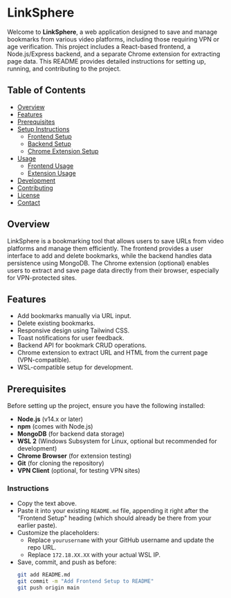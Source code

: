 # LinkSphere

<!-- ![LinkSphere Logo](https://via.placeholder.com/150) Replace with actual logo URL if available -->

Welcome to **LinkSphere**, a web application designed to save and manage bookmarks from various video platforms, including those requiring VPN or age verification. This project includes a React-based frontend, a Node.js/Express backend, and a separate Chrome extension for extracting page data. This README provides detailed instructions for setting up, running, and contributing to the project.

## Table of Contents
- [Overview](#overview)
- [Features](#features)
- [Prerequisites](#prerequisites)
- [Setup Instructions](#setup-instructions)
  - [Frontend Setup](#frontend-setup)
  - [Backend Setup](#backend-setup)
  - [Chrome Extension Setup](#chrome-extension-setup)
- [Usage](#usage)
  - [Frontend Usage](#frontend-usage)
  - [Extension Usage](#extension-usage)
- [Development](#development)
- [Contributing](#contributing)
- [License](#license)
- [Contact](#contact)

## Overview
LinkSphere is a bookmarking tool that allows users to save URLs from video platforms and manage them efficiently. The frontend provides a user interface to add and delete bookmarks, while the backend handles data persistence using MongoDB. The Chrome extension (optional) enables users to extract and save page data directly from their browser, especially for VPN-protected sites.

## Features
- Add bookmarks manually via URL input.
- Delete existing bookmarks.
- Responsive design using Tailwind CSS.
- Toast notifications for user feedback.
- Backend API for bookmark CRUD operations.
- Chrome extension to extract URL and HTML from the current page (VPN-compatible).
- WSL-compatible setup for development.

## Prerequisites
Before setting up the project, ensure you have the following installed:
- **Node.js** (v14.x or later)
- **npm** (comes with Node.js)
- **MongoDB** (for backend data storage)
- **WSL 2** (Windows Subsystem for Linux, optional but recommended for development)
- **Chrome Browser** (for extension testing)
- **Git** (for cloning the repository)
- **VPN Client** (optional, for testing VPN sites)


### Instructions
- Copy the text above.
- Paste it into your existing `README.md` file, appending it right after the "Frontend Setup" heading (which should already be there from your earlier paste).
- Customize the placeholders:
  - Replace `yourusername` with your GitHub username and update the repo URL.
  - Replace `172.18.XX.XX` with your actual WSL IP.
- Save, commit, and push as before:
  ```bash
  git add README.md
  git commit -m "Add Frontend Setup to README"
  git push origin main